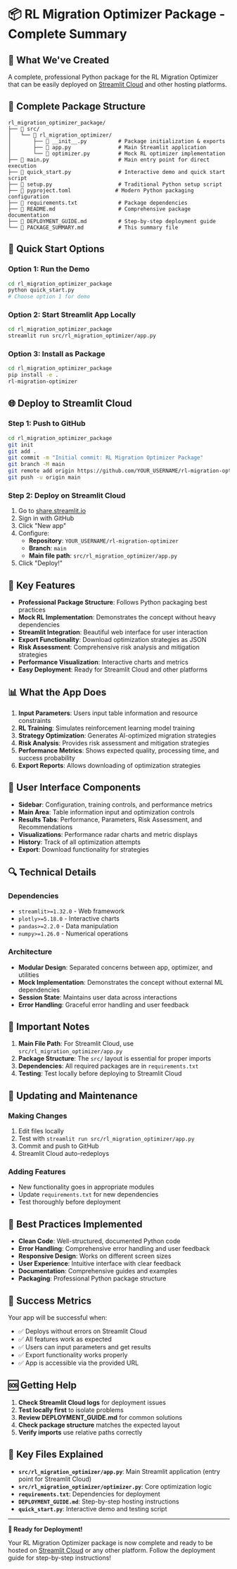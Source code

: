 # 📦 RL Migration Optimizer Package - Complete Summary

## 🎯 What We've Created

A complete, professional Python package for the RL Migration Optimizer that can be easily deployed on [Streamlit Cloud](https://share.streamlit.io/) and other hosting platforms.

## 📁 Complete Package Structure

```
rl_migration_optimizer_package/
├── 📁 src/
│   └── 📁 rl_migration_optimizer/
│       ├── 📄 __init__.py          # Package initialization & exports
│       ├── 📄 app.py               # Main Streamlit application
│       └── 📄 optimizer.py         # Mock RL optimizer implementation
├── 📄 main.py                      # Main entry point for direct execution
├── 📄 quick_start.py               # Interactive demo and quick start script
├── 📄 setup.py                     # Traditional Python setup script
├── 📄 pyproject.toml              # Modern Python packaging configuration
├── 📄 requirements.txt             # Package dependencies
├── 📄 README.md                    # Comprehensive package documentation
├── 📄 DEPLOYMENT_GUIDE.md          # Step-by-step deployment guide
└── 📄 PACKAGE_SUMMARY.md           # This summary file
```

## 🚀 Quick Start Options

### Option 1: Run the Demo
```bash
cd rl_migration_optimizer_package
python quick_start.py
# Choose option 1 for demo
```

### Option 2: Start Streamlit App Locally
```bash
cd rl_migration_optimizer_package
streamlit run src/rl_migration_optimizer/app.py
```

### Option 3: Install as Package
```bash
cd rl_migration_optimizer_package
pip install -e .
rl-migration-optimizer
```

## 🌐 Deploy to Streamlit Cloud

### Step 1: Push to GitHub
```bash
cd rl_migration_optimizer_package
git init
git add .
git commit -m "Initial commit: RL Migration Optimizer Package"
git branch -M main
git remote add origin https://github.com/YOUR_USERNAME/rl-migration-optimizer.git
git push -u origin main
```

### Step 2: Deploy on Streamlit Cloud
1. Go to [share.streamlit.io](https://share.streamlit.io/)
2. Sign in with GitHub
3. Click "New app"
4. Configure:
   - **Repository**: `YOUR_USERNAME/rl-migration-optimizer`
   - **Branch**: `main`
   - **Main file path**: `src/rl_migration_optimizer/app.py`
5. Click "Deploy!"

## 🔧 Key Features

- **Professional Package Structure**: Follows Python packaging best practices
- **Mock RL Implementation**: Demonstrates the concept without heavy dependencies
- **Streamlit Integration**: Beautiful web interface for user interaction
- **Export Functionality**: Download optimization strategies as JSON
- **Risk Assessment**: Comprehensive risk analysis and mitigation strategies
- **Performance Visualization**: Interactive charts and metrics
- **Easy Deployment**: Ready for Streamlit Cloud and other platforms

## 📊 What the App Does

1. **Input Parameters**: Users input table information and resource constraints
2. **RL Training**: Simulates reinforcement learning model training
3. **Strategy Optimization**: Generates AI-optimized migration strategies
4. **Risk Analysis**: Provides risk assessment and mitigation strategies
5. **Performance Metrics**: Shows expected quality, processing time, and success probability
6. **Export Reports**: Allows downloading of optimization strategies

## 🎨 User Interface Components

- **Sidebar**: Configuration, training controls, and performance metrics
- **Main Area**: Table information input and optimization controls
- **Results Tabs**: Performance, Parameters, Risk Assessment, and Recommendations
- **Visualizations**: Performance radar charts and metric displays
- **History**: Track of all optimization attempts
- **Export**: Download functionality for strategies

## 🔍 Technical Details

### Dependencies
- `streamlit>=1.32.0` - Web framework
- `plotly>=5.18.0` - Interactive charts
- `pandas>=2.2.0` - Data manipulation
- `numpy>=1.26.0` - Numerical operations

### Architecture
- **Modular Design**: Separated concerns between app, optimizer, and utilities
- **Mock Implementation**: Demonstrates the concept without external ML dependencies
- **Session State**: Maintains user data across interactions
- **Error Handling**: Graceful error handling and user feedback

## 🚨 Important Notes

1. **Main File Path**: For Streamlit Cloud, use `src/rl_migration_optimizer/app.py`
2. **Package Structure**: The `src/` layout is essential for proper imports
3. **Dependencies**: All required packages are in `requirements.txt`
4. **Testing**: Test locally before deploying to Streamlit Cloud

## 🔄 Updating and Maintenance

### Making Changes
1. Edit files locally
2. Test with `streamlit run src/rl_migration_optimizer/app.py`
3. Commit and push to GitHub
4. Streamlit Cloud auto-redeploys

### Adding Features
- New functionality goes in appropriate modules
- Update `requirements.txt` for new dependencies
- Test thoroughly before deployment

## 🌟 Best Practices Implemented

- **Clean Code**: Well-structured, documented Python code
- **Error Handling**: Comprehensive error handling and user feedback
- **Responsive Design**: Works on different screen sizes
- **User Experience**: Intuitive interface with clear feedback
- **Documentation**: Comprehensive guides and examples
- **Packaging**: Professional Python package structure

## 🎉 Success Metrics

Your app will be successful when:
- ✅ Deploys without errors on Streamlit Cloud
- ✅ All features work as expected
- ✅ Users can input parameters and get results
- ✅ Export functionality works properly
- ✅ App is accessible via the provided URL

## 🆘 Getting Help

1. **Check Streamlit Cloud logs** for deployment issues
2. **Test locally first** to isolate problems
3. **Review DEPLOYMENT_GUIDE.md** for common solutions
4. **Check package structure** matches the expected layout
5. **Verify imports** use relative paths correctly

## 🔗 Key Files Explained

- **`src/rl_migration_optimizer/app.py`**: Main Streamlit application (entry point for Streamlit Cloud)
- **`src/rl_migration_optimizer/optimizer.py`**: Core optimization logic
- **`requirements.txt`**: Dependencies for deployment
- **`DEPLOYMENT_GUIDE.md`**: Step-by-step hosting instructions
- **`quick_start.py`**: Interactive demo and testing script

---

**🎯 Ready for Deployment!**

Your RL Migration Optimizer package is now complete and ready to be hosted on [Streamlit Cloud](https://share.streamlit.io/) or any other platform. Follow the deployment guide for step-by-step instructions!
